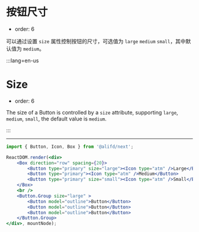 # 按钮尺寸

- order: 6

可以通过设置 `size` 属性控制按钮的尺寸，可选值为 `large` `medium` `small`，其中默认值为 `medium`。

:::lang=en-us
# Size

- order: 6

The size of a Button is controlled by a `size` attribute, supporting `large`, `medium`, `small`, the default value is `medium`.

:::

---

````jsx
import { Button, Icon, Box } from '@alifd/next';

ReactDOM.render(<div>
    <Box direction="row" spacing={20}>
        <Button type="primary" size="large"><Icon type="atm" />Large</Button>
        <Button type="primary"><Icon type="atm" />Medium</Button>
        <Button type="primary" size="small"><Icon type="atm" />Small</Button>
    </Box>
    <br />
    <Button.Group size="large" >
        <Button model="outline">Button</Button>
        <Button model="outline">Button</Button>
        <Button model="outline">Button</Button>
    </Button.Group>
</div>, mountNode);
````
